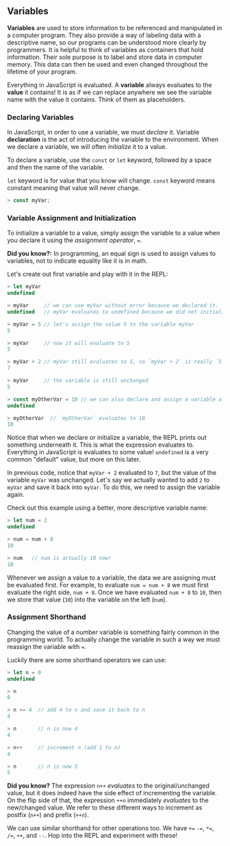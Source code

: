## Variables

**Variables** are used to store information to be referenced and manipulated in a
computer program. They also provide a way of labeling data with a descriptive name,
so our programs can be understood more clearly by programmers. It is helpful to think
of variables as containers that hold information. Their sole purpose is to label and
store data in computer memory. This data can then be used and even changed
throughout the lifetime of your program.

Everything in JavaScript is evaluated. A **variable** always evaluates to the **value**
it contains! It is as if we can replace anywhere we see the variable name with the
value it contains. Think of them as placeholders.

### Declaring Variables

In JavaScript, in order to use a variable, we must *declare* it. Variable
**declaration** is the act of introducing the variable to the environment. When we
declare a variable, we will often *initialize* it to a value.

To declare a variable, use the `const` or `let` keyword, followed by a space and then the name
of the variable.

`let` keyword is for value that you know will change.
`const` keyword means constant meaning that value will never change.

```js
> const myVar;
```

### Variable Assignment and Initialization
To initialize a variable to a value, simply assign the variable to a value when you
declare it using the *assignment operator*, `=`.

**Did you know?:** In programming, an equal sign is used to assign values to variables,
not to indicate equality like it is in math.

Let's create out first variable and play with it in the REPL:

```js
> let myVar
undefined

> myVar     // we can use myVar without error because we declared it.
undefined   // myVar evaluates to undefined because we did not initialize myVar to any value.

> myVar = 5 // let's assign the value 5 to the variable myVar
5

> myVar     // now it will evaluate to 5
5

> myVar + 2 // myVar still evaluates to 5, so `myVar + 2` is really `5 + 2`
7

> myVar     // the variable is still unchanged
5

> const myOtherVar = 10 // we can also declare and assign a variable all at once
undefined

> myOtherVar  // `myOtherVar` evaluates to 10
10
```

Notice that when we declare or initialize a variable, the REPL prints out something
underneath it. This is what the expression evaluates to. Everything in JavaScript
is evaluates to some value! `undefined` is a very common "default" value, but more
on this later.

In previous code, notice that `myVar + 2` evaluated to `7`, but the
value of the variable `myVar` was unchanged. Let's say we actually wanted to add `2`
to `myVar` and save it back into `myVar`. To do this, we need to assign the variable
again.

Check out this example using a better, more descriptive variable name:

```js
> let num = 2
undefined

> num = num + 8
10

> num   // num is actually 10 now!
10
```

Whenever we assign a value to a variable, the data we are assigning must be
evaluated first. For example, to evaluate `num = num + 8` we must first evaluate
the right side, `num + 8`. Once we have evaluated `num + 8` to `10`, then we store
that value (`10`) into the variable on the left (`num`).

### Assignment Shorthand

Changing the value of a number variable is something fairly common in the programming
world. To actually change the variable in such a way we must reassign the variable
with `=`.

Luckily there are some shorthand operators we can use:

```js
> let n = 0
undefined

> n
0

> n += 4  // add 4 to n and save it back to n
4

> n       // n is now 4
4

> n++     // increment n (add 1 to n)
4

> n       // n is now 5
5
```

**Did you know?** The expression `n++` *evaluates* to the original/unchanged value,
but it does indeed have the side effect of incrementing the variable. On the flip side of that,
the expression `++n` immediately *evaluates* to the new/changed value. We refer to these
different ways to increment as postfix (`n++`) and prefix (`++n`).

We can use similar shorthand for other operations too. We have `+=` `-=`, `*=`,
`/=`, `++`, and `--`. Hop into the REPL and experiment with these!
